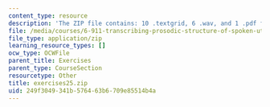 ```yaml
---
content_type: resource
description: 'The ZIP file contains: 10 .textgrid, 6 .wav, and 1 .pdf files.'
file: /media/courses/6-911-transcribing-prosodic-structure-of-spoken-utterances-with-tobi-january-iap-2006/249f3049341b576463b6709e85514b4a_exercises25.zip
file_type: application/zip
learning_resource_types: []
ocw_type: OCWFile
parent_title: Exercises
parent_type: CourseSection
resourcetype: Other
title: exercises25.zip
uid: 249f3049-341b-5764-63b6-709e85514b4a
---
```

